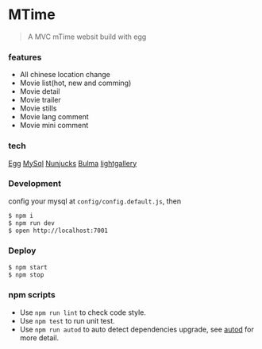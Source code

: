 # MTime

> A MVC mTime websit build with egg

### features

* All chinese location change
* Movie list(hot, new and comming)
* Movie detail
* Movie trailer
* Movie stills
* Movie lang comment
* Movie mini comment

### tech

[Egg](https://eggjs.org/)
[MySql](https://www.mysql.com/)
[Nunjucks](https://mozilla.github.io/nunjucks/)
[Bulma](http://bulma.io/)
[lightgallery](http://sachinchoolur.github.io/lightGallery/)

### Development

config your mysql at `config/config.default.js`, then

```bash
$ npm i
$ npm run dev
$ open http://localhost:7001
```

### Deploy

```bash
$ npm start
$ npm stop
```

### npm scripts

- Use `npm run lint` to check code style.
- Use `npm test` to run unit test.
- Use `npm run autod` to auto detect dependencies upgrade, see [autod](https://www.npmjs.com/package/autod) for more detail.
